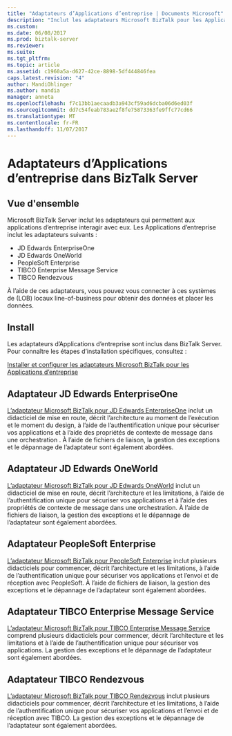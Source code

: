 ```yaml
---
title: "Adaptateurs d’Applications d’entreprise | Documents Microsoft"
description: "Inclut les adaptateurs Microsoft BizTalk pour les Applications d’entreprise JD Edwards EnterpriseOne, JD Edwards OneWorld, PeopleSoft Enterprise, TIBCO Enterprise Message Service et TIBCO Rendezvous à utiliser dans BizTalk Server"
ms.custom: 
ms.date: 06/08/2017
ms.prod: biztalk-server
ms.reviewer: 
ms.suite: 
ms.tgt_pltfrm: 
ms.topic: article
ms.assetid: c1960a5a-d627-42ce-8898-5df444846fea
caps.latest.revision: "4"
author: MandiOhlinger
ms.author: mandia
manager: anneta
ms.openlocfilehash: f7c13bb1aecaadb3a943cf59ad6dcba06d6ed03f
ms.sourcegitcommit: dd7c54feab783ae2f8fe75873363fe9ffc77cd66
ms.translationtype: MT
ms.contentlocale: fr-FR
ms.lasthandoff: 11/07/2017
---
```

# <a name="enterprise-applications-adapters-in-biztalk-server"></a>Adaptateurs d’Applications d’entreprise dans BizTalk Server

## <a name="overview"></a>Vue d'ensemble

Microsoft BizTalk Server inclut les adaptateurs qui permettent aux applications d’entreprise interagir avec eux. Les Applications d’entreprise inclut les adaptateurs suivants :  

* JD Edwards EnterpriseOne
* JD Edwards OneWorld
* PeopleSoft Enterprise
* TIBCO Enterprise Message Service
* TIBCO Rendezvous 

À l’aide de ces adaptateurs, vous pouvez vous connecter à ces systèmes de (LOB) locaux line-of-business pour obtenir des données et placer les données. 

## <a name="install"></a>Install
Les adaptateurs d’Applications d’entreprise sont inclus dans BizTalk Server. Pour connaître les étapes d’installation spécifiques, consultez :

[Installer et configurer les adaptateurs Microsoft BizTalk pour les Applications d’entreprise](../adapters-and-accelerators/install-configure-biztalk-adapters-enterprise-applications.md)

## <a name="jd-edwards-enterpriseone-adapter"></a>Adaptateur JD Edwards EnterpriseOne

[L’adaptateur Microsoft BizTalk pour JD Edwards EnterpriseOne](../core/jd-edwards-enterpriseone-adapter.md) inclut un didacticiel de mise en route, décrit l’architecture au moment de l’exécution et le moment du design, à l’aide de l’authentification unique pour sécuriser vos applications et à l’aide des propriétés de contexte de message dans une orchestration . À l’aide de fichiers de liaison, la gestion des exceptions et le dépannage de l’adaptateur sont également abordées. 

## <a name="jd-edwards-oneworld-adapter"></a>Adaptateur JD Edwards OneWorld

[L’adaptateur Microsoft BizTalk pour JD Edwards OneWorld](../core/jd-edwards-oneworld-adapter.md) inclut un didacticiel de mise en route, décrit l’architecture et les limitations, à l’aide de l’authentification unique pour sécuriser vos applications et à l’aide des propriétés de contexte de message dans une orchestration. À l’aide de fichiers de liaison, la gestion des exceptions et le dépannage de l’adaptateur sont également abordées. 

## <a name="peoplesoft-enterprise-adapter"></a>Adaptateur PeopleSoft Enterprise

[L’adaptateur Microsoft BizTalk pour PeopleSoft Enterprise](../core/peoplesoft-enterprise-adapter.md) inclut plusieurs didacticiels pour commencer, décrit l’architecture et les limitations, à l’aide de l’authentification unique pour sécuriser vos applications et l’envoi et de réception avec PeopleSoft. À l’aide de fichiers de liaison, la gestion des exceptions et le dépannage de l’adaptateur sont également abordées. 

## <a name="tibco-enterprise-message-service-adapter"></a>Adaptateur TIBCO Enterprise Message Service

[L’adaptateur Microsoft BizTalk pour TIBCO Enterprise Message Service](../core/tibco-enterprise-message-service-adapter.md) comprend plusieurs didacticiels pour commencer, décrit l’architecture et les limitations et à l’aide de l’authentification unique pour sécuriser vos applications. La gestion des exceptions et le dépannage de l’adaptateur sont également abordées. 

## <a name="tibco-rendezvous-adapter"></a>Adaptateur TIBCO Rendezvous
[L’adaptateur Microsoft BizTalk pour TIBCO Rendezvous](../core/tibco-rendezvous-adapter.md) inclut plusieurs didacticiels pour commencer, décrit l’architecture et les limitations, à l’aide de l’authentification unique pour sécuriser vos applications et l’envoi et de réception avec TIBCO. La gestion des exceptions et le dépannage de l’adaptateur sont également abordées. 

